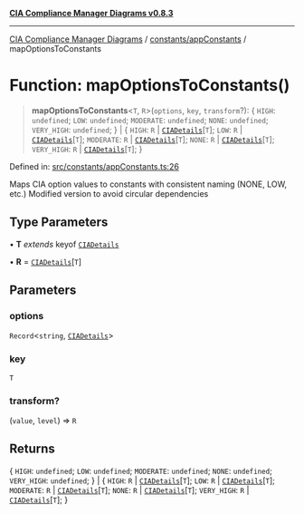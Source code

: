 [**CIA Compliance Manager Diagrams v0.8.3**](../../../README.md)

***

[CIA Compliance Manager Diagrams](../../../modules.md) / [constants/appConstants](../README.md) / mapOptionsToConstants

# Function: mapOptionsToConstants()

> **mapOptionsToConstants**\<`T`, `R`\>(`options`, `key`, `transform`?): \{ `HIGH`: `undefined`; `LOW`: `undefined`; `MODERATE`: `undefined`; `NONE`: `undefined`; `VERY_HIGH`: `undefined`; \} \| \{ `HIGH`: `R` \| [`CIADetails`](../../../types/cia/interfaces/CIADetails.md)\[`T`\]; `LOW`: `R` \| [`CIADetails`](../../../types/cia/interfaces/CIADetails.md)\[`T`\]; `MODERATE`: `R` \| [`CIADetails`](../../../types/cia/interfaces/CIADetails.md)\[`T`\]; `NONE`: `R` \| [`CIADetails`](../../../types/cia/interfaces/CIADetails.md)\[`T`\]; `VERY_HIGH`: `R` \| [`CIADetails`](../../../types/cia/interfaces/CIADetails.md)\[`T`\]; \}

Defined in: [src/constants/appConstants.ts:26](https://github.com/Hack23/cia-compliance-manager/blob/368d5a1330a94df78d48c65d28962bd0f7cab363/src/constants/appConstants.ts#L26)

Maps CIA option values to constants with consistent naming (NONE, LOW, etc.)
Modified version to avoid circular dependencies

## Type Parameters

• **T** *extends* keyof [`CIADetails`](../../../types/cia/interfaces/CIADetails.md)

• **R** = [`CIADetails`](../../../types/cia/interfaces/CIADetails.md)\[`T`\]

## Parameters

### options

`Record`\<`string`, [`CIADetails`](../../../types/cia/interfaces/CIADetails.md)\>

### key

`T`

### transform?

(`value`, `level`) => `R`

## Returns

\{ `HIGH`: `undefined`; `LOW`: `undefined`; `MODERATE`: `undefined`; `NONE`: `undefined`; `VERY_HIGH`: `undefined`; \} \| \{ `HIGH`: `R` \| [`CIADetails`](../../../types/cia/interfaces/CIADetails.md)\[`T`\]; `LOW`: `R` \| [`CIADetails`](../../../types/cia/interfaces/CIADetails.md)\[`T`\]; `MODERATE`: `R` \| [`CIADetails`](../../../types/cia/interfaces/CIADetails.md)\[`T`\]; `NONE`: `R` \| [`CIADetails`](../../../types/cia/interfaces/CIADetails.md)\[`T`\]; `VERY_HIGH`: `R` \| [`CIADetails`](../../../types/cia/interfaces/CIADetails.md)\[`T`\]; \}
